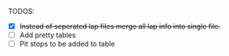 TODOS:
- [x] ~~Instead of seperated lap files merge all lap info into single file.~~
- [ ] Add pretty tables
- [ ] Pit stops to be added to table